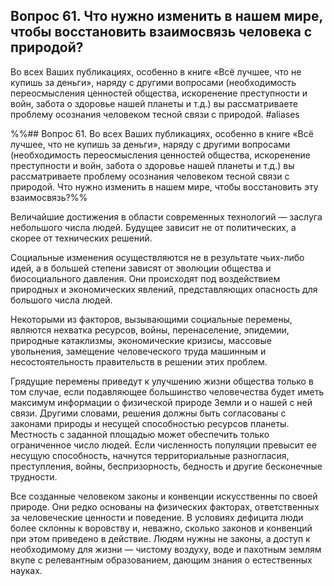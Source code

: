 ## Вопрос 61. Что нужно изменить в нашем мире, чтобы восстановить взаимосвязь человека с природой?
 Во всех Ваших публикациях, особенно в книге «Всё лучшее, что не купишь за деньги», наряду с другими вопросами (необходимость переосмысления ценностей общества, искоренение преступности и войн, забота о здоровье нашей планеты и т.д.) вы рассматриваете проблему осознания человеком тесной связи с природой. #aliases 

%%## Вопрос 61. Во всех Ваших публикациях, особенно в книге «Всё лучшее, что не купишь за деньги», наряду с другими вопросами (необходимость переосмысления ценностей общества, искоренение преступности и войн, забота о здоровье нашей планеты и т.д.) вы рассматриваете проблему осознания человеком тесной связи с природой. Что нужно изменить в нашем мире, чтобы восстановить эту взаимосвязь?%%

Величайшие достижения в области современных технологий — заслуга небольшого числа людей. Будущее зависит не от политических, а скорее от технических решений.

Социальные изменения осуществляются не в результате чьих-либо идей, а в большей степени зависят от эволюции общества и биосоциального давления. Они происходят под воздействием природных и экономических явлений, представляющих опасность для большого числа людей.

Некоторыми из факторов, вызывающими социальные перемены, являются нехватка ресурсов, войны, перенаселение, эпидемии, природные катаклизмы, экономические кризисы, массовые увольнения, замещение человеческого труда машинным и несостоятельность правительств в решении этих проблем.

Грядущие перемены приведут к улучшению жизни общества только в том случае, если подавляющее большинство человечества будет иметь максимум информации о физической природе Земли и о нашей с ней связи. Другими словами, решения должны быть согласованы с законами природы и несущей способностью ресурсов планеты. Местность с заданной площадью может обеспечить только ограниченное число людей. Если численность популяции превысит ее несущую способность, начнутся территориальные разногласия, преступления, войны, беспризорность, бедность и другие бесконечные трудности.

Все созданные человеком законы и конвенции искусственны по своей природе. Они редко основаны на физических факторах, ответственных за человеческие ценности и поведение. В условиях дефицита люди более склонны к воровству и, неважно, сколько законов и конвенций при этом приведено в действие. Людям нужны не законы, а доступ к необходимому для жизни — чистому воздуху, воде и пахотным землям вкупе с релевантным образованием, дающим знания о естественных науках.